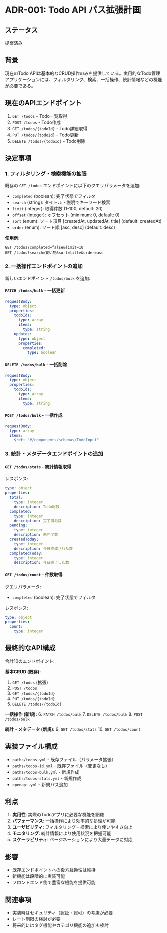 # ADR-001: Todo API パス拡張計画

## ステータス
提案済み

## 背景
現在のTodo APIは基本的なCRUD操作のみを提供している。実用的なTodo管理アプリケーションには、フィルタリング、検索、一括操作、統計情報などの機能が必要である。

## 現在のAPIエンドポイント
1. `GET /todos` - Todo一覧取得
2. `POST /todos` - Todo作成
3. `GET /todos/{todoId}` - Todo詳細取得
4. `PUT /todos/{todoId}` - Todo更新
5. `DELETE /todos/{todoId}` - Todo削除

## 決定事項

### 1. フィルタリング・検索機能の拡張
既存の `GET /todos` エンドポイントに以下のクエリパラメータを追加:

- `completed` (boolean): 完了状態でフィルタ
- `search` (string): タイトル・説明でキーワード検索
- `limit` (integer): 取得件数 (1-100, default: 20)
- `offset` (integer): オフセット (minimum: 0, default: 0)
- `sort` (enum): ソート項目 [createdAt, updatedAt, title] (default: createdAt)
- `order` (enum): ソート順 [asc, desc] (default: desc)

**使用例:**
```
GET /todos?completed=false&limit=10
GET /todos?search=買い物&sort=title&order=asc
```

### 2. 一括操作エンドポイントの追加
新しいエンドポイント `/todos/bulk` を追加:

#### `PATCH /todos/bulk` - 一括更新
```yaml
requestBody:
  type: object
  properties:
    todoIds:
      type: array
      items:
        type: string
    updates:
      type: object
      properties:
        completed:
          type: boolean
```

#### `DELETE /todos/bulk` - 一括削除
```yaml
requestBody:
  type: object
  properties:
    todoIds:
      type: array
      items:
        type: string
```

#### `POST /todos/bulk` - 一括作成
```yaml
requestBody:
  type: array
  items:
    $ref: "#/components/schemas/TodoInput"
```

### 3. 統計・メタデータエンドポイントの追加

#### `GET /todos/stats` - 統計情報取得
レスポンス:
```yaml
type: object
properties:
  total:
    type: integer
    description: Todo総数
  completed:
    type: integer
    description: 完了済み数
  pending:
    type: integer
    description: 未完了数
  createdToday:
    type: integer
    description: 今日作成された数
  completedToday:
    type: integer
    description: 今日完了した数
```

#### `GET /todos/count` - 件数取得
クエリパラメータ:
- `completed` (boolean): 完了状態でフィルタ

レスポンス:
```yaml
type: object
properties:
  count:
    type: integer
```

## 最終的なAPI構成
合計10のエンドポイント:

**基本CRUD (既存):**
1. `GET /todos` (拡張)
2. `POST /todos`
3. `GET /todos/{todoId}`
4. `PUT /todos/{todoId}`
5. `DELETE /todos/{todoId}`

**一括操作 (新規):**
6. `PATCH /todos/bulk`
7. `DELETE /todos/bulk`
8. `POST /todos/bulk`

**統計・メタデータ (新規):**
9. `GET /todos/stats`
10. `GET /todos/count`

## 実装ファイル構成
- `paths/todos.yml` - 既存ファイル（パラメータ拡張）
- `paths/todos-id.yml` - 既存ファイル（変更なし）
- `paths/todos-bulk.yml` - 新規作成
- `paths/todos-stats.yml` - 新規作成
- `openapi.yml` - 新規パス追加

## 利点
1. **実用性**: 実際のTodoアプリに必要な機能を網羅
2. **パフォーマンス**: 一括操作により効率的な処理が可能
3. **ユーザビリティ**: フィルタリング・検索により使いやすさ向上
4. **モニタリング**: 統計情報により使用状況を把握可能
5. **スケーラビリティ**: ページネーションにより大量データに対応

## 影響
- 既存エンドポイントへの後方互換性は維持
- 新機能は段階的に実装可能
- フロントエンド側で豊富な機能を提供可能

## 関連事項
- 実装時はセキュリティ（認証・認可）の考慮が必要
- レート制限の検討が必要
- 将来的にはタグ機能やカテゴリ機能の追加も検討